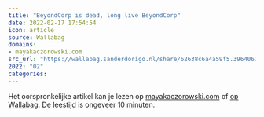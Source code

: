 ```yaml
---
title: "BeyondCorp is dead, long live BeyondCorp"
date: 2022-02-17 17:54:54
icon: article
source: Wallabag
domains:
- mayakaczorowski.com
src_url: "https://wallabag.sanderdorigo.nl/share/62638c6a4a59f5.39640610"
2022: "02"
categories:
---
```

Het oorspronkelijke artikel kan je lezen op [mayakaczorowski.com](https://mayakaczorowski.com/blogs/beyondcorp-is-dead) of [op Wallabag](https://wallabag.sanderdorigo.nl/share/62638c6a4a59f5.39640610). De leestijd is ongeveer 10 minuten.